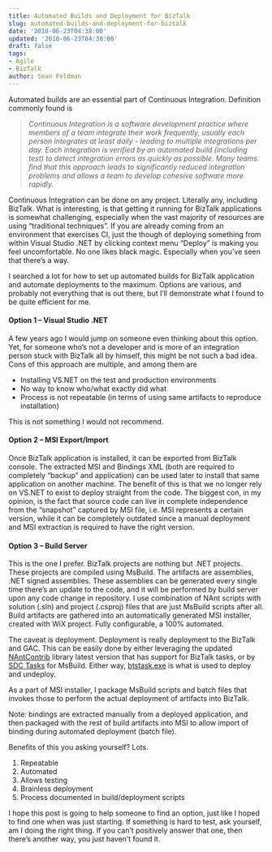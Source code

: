 ```yaml
---
title: Automated Builds and Deployment for BizTalk
slug: automated-builds-and-deployment-for-biztalk
date: '2010-06-23T04:38:00'
updated: '2010-06-23T04:38:00'
draft: false
tags:
- Agile
- BizTalk
author: Sean Feldman
---
```



Automated builds are an essential part of Continuous Integration. Definition commonly found is

> *Continuous Integration is a software development practice where members of a team integrate their work frequently, usually each person integrates at least daily - leading to multiple integrations per day. Each integration is verified by an automated build (including test) to detect integration errors as quickly as possible. Many teams find that this approach leads to significantly reduced integration problems and allows a team to develop cohesive software more rapidly.*

Continuous Integration can be done on any project. Literally any, including BizTalk. What is interesting, is that getting it running for BizTalk applications is somewhat challenging, especially when the vast majority of resources are using “traditional techniques”. If you are already coming from an environment that exercises CI, just the though of deploying something from within Visual Studio .NET by clicking context menu “Deploy” is making you feel uncomfortable. No one likes black magic. Especially when you’ve seen that there’s a way.

I searched a lot for how to set up automated builds for BizTalk application and automate deployments to the maximum. Options are various, and probably not everything that is out there, but I’ll demonstrate what I found to be quite efficient for me.

#### Option 1 – Visual Studio .NET

A few years ago I would jump on someone even thinking about this option. Yet, for someone who’s not a developer and is more of an integration person stuck with BizTalk all by himself, this might be not such a bad idea. Cons of this approach are multiple, and among them are

* Installing VS.NET on the test and production environments
* No way to know who/what exactly did what
* Process is not repeatable (in terms of using same artifacts to reproduce installation)

This is not something I would not recommend.

#### Option 2 – MSI Export/Import

Once BizTalk application is installed, it can be exported from BizTalk console. The extracted MSI and Bindings XML (both are required to completely “backup” and application) can be used later to install that same application on another machine. The benefit of this is that we no longer rely on VS.NET to exist to deploy straight from the code. The biggest con, in my opinion, is the fact that source code can live in complete independence from the “snapshot” captured by MSI file, i.e. MSI represents a certain version, while it can be completely outdated since a manual deployment and MSI extraction is required to have the right version.

#### Option 3 – Build Server

This is the one I prefer. BizTalk projects are nothing but .NET projects. These projects are compiled using MsBuild. The artifacts are assemblies, .NET signed assemblies. These assemblies can be generated every single time there’s an update to the code, and it will be performed by build server upon any code change in repository. I use combination of NAnt scripts with solution (.sln) and project (.csproj) files that are just MsBuild scripts after all. Build artifacts are gathered into an automatically generated MSI installer, created with WiX project. Fully configurable, a 100% automated.

The caveat is deployment. Deployment is really deployment to the BizTalk and GAC. This can be easily done by either leveraging the updated [NAntContrib](http://nantcontrib.sourceforge.net/release/0.85/help/tasks/btsdeploy.html) library latest version that has support for BizTalk tasks, or by [SDC Tasks](http://sdctasks.codeplex.com/) for MsBuild. Either way, [btstask.exe](http://msdn.microsoft.com/en-us/library/aa559686%28BTS.20%29.aspx) is what is used to deploy and undeploy.

As a part of MSI installer, I package MsBuild scripts and batch files that invokes those to perform the actual deployment of artifacts into BizTalk.

Note: bindings are extracted manually from a deployed application, and then packaged with the rest of build artifacts into MSI to allow import of binding during automated deployment (batch file).

Benefits of this you asking yourself? Lots.

1. Repeatable
2. Automated
3. Allows testing
4. Brainless deployment
5. Process documented in build/deployment scripts

I hope this post is going to help someone to find an option, just like I hoped to find one when was just starting. If something is hard to test, ask yourself, am I doing the right thing. If you can’t positively answer that one, then there’s another way, you just haven’t found it.


